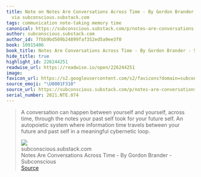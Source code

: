 ```yaml
---
title: Note on Notes Are Conversations Across Time - By Gordon Brander - Subconscious
  via subconscious.substack.com
tags: communication note-taking memory time
canonical: https://subconscious.substack.com/p/notes-are-conversations-across-time
author: subconscious.substack.com
author_id: 7fbb9bd509b24899faf352ed5a9ee3f0
book: 10915406
book_title: Notes Are Conversations Across Time - By Gordon Brander - Subconscious
hide_title: true
highlight_id: 226244251
readwise_url: https://readwise.io/open/226244251
image:
favicon_url: https://s2.googleusercontent.com/s2/favicons?domain=subconscious.substack.com
source_emoji: "\U0001F310"
source_url: https://subconscious.substack.com/p/notes-are-conversations-across-time#:~:text=A%20conversation%20can,meaningful%20cybernetic%20loop.
serial_number: 2021.NTE.074
---
```

> A conversation can happen between yourself and yourself, across time, through the notes your past self took for your future self. An autopoietic system where information time travels between your future and past self in a meaningful cybernetic loop.
> <div class="quoteback-footer"><div class="quoteback-avatar"><img class="mini-favicon" src="https://s2.googleusercontent.com/s2/favicons?domain=subconscious.substack.com"></div><div class="quoteback-metadata"><div class="metadata-inner"><span style="display:none">FROM:</span><div aria-label="subconscious.substack.com" class="quoteback-author"> subconscious.substack.com</div><div aria-label="Notes Are Conversations Across Time - By Gordon Brander - Subconscious" class="quoteback-title"> Notes Are Conversations Across Time - By Gordon Brander - Subconscious</div></div></div><div class="quoteback-backlink"><a target="_blank" aria-label="go to the full text of this quotation" rel="noopener" href="https://subconscious.substack.com/p/notes-are-conversations-across-time#:~:text=A%20conversation%20can,meaningful%20cybernetic%20loop." class="quoteback-arrow"> Source</a></div></div>